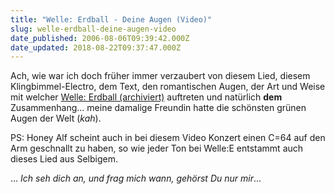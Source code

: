 ```yaml
---
title: "Welle: Erdball - Deine Augen (Video)"
slug: welle-erdball-deine-augen-video
date_published: 2006-08-06T09:39:42.000Z
date_updated: 2018-08-22T09:37:47.000Z
---
```


Ach, wie war ich doch früher immer verzaubert von diesem Lied, diesem Klingbimmel-Electro, dem Text, den romantischen Augen, der Art und Weise mit welcher [Welle: Erdball (archiviert)](http://web.archive.org/web/20060823082940/http://de.wikipedia.org:80/wiki/Welle_erdball) auftreten und natürlich **dem** Zusammenhang... meine damalige Freundin hatte die schönsten grünen Augen der Welt (*kah*).

PS: Honey Alf scheint auch in bei diesem Video Konzert einen C=64 auf den Arm geschnallt zu haben, so wie jeder Ton bei Welle:E entstammt auch dieses Lied aus Selbigem.

... *Ich seh dich an, und frag mich wann, gehörst Du nur mir*...
